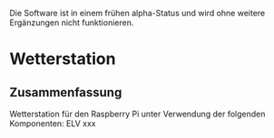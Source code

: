 Die Software ist in einem frühen alpha-Status und wird ohne weitere Ergänzungen nicht funktionieren.

Wetterstation
===

Zusammenfassung
---

Wetterstation für den Raspberry Pi unter Verwendung der folgenden Komponenten:
ELV xxx
